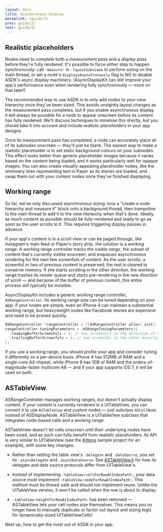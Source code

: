 ```yaml
---
layout: docs
title: Asynchronous display
permalink: /guide/3/
prev: guide/2/
next: guide/4/
---
```


## Realistic placeholders

Nodes need to complete both a *measurement pass* and a *display pass* before
they're fully rendered.  It's possible to force either step to happen
synchronously: call `-measure:` in `-layoutSubviews` to perform sizing on the
main thread, or set a node's `displaysAsynchronously` flag to NO to disable
ASDK's async display machinery.  (AsyncDisplayKit can still improve your app's
performance even when rendering fully synchronously &mdash; more on that
later!)

The recommended way to use ASDK is to only add nodes to your view hierarchy
once they've been sized.  This avoids unsightly layout changes as the
measurement pass completes, but if you enable asynchronous display, it will
always be possible for a node to appear onscreen before its content has fully
rendered.  We'll discuss techniques to minimise this shortly, but you should
take it into account and include *realistic placeholders* in your app designs.

Once its measurement pass has completed, a node can accurately place all of its
subnodes onscreen &mdash; they'll just be blank.  The easiest way to make a
realistic placeholder is to set static background colours on your subnodes.
This effect looks better than generic placeholder images because it varies
based on the content being loaded, and it works particularly well for opaque
images.  You can also create visually-appealing placeholder nodes, like the
shimmery lines representing text in Paper as its stories are loaded, and swap
them out with your content nodes once they've finished displaying.

## Working range

So far, we've only discussed asynchronous sizing:  toss a "create a node
hierarchy and measure it" block onto a background thread, then trampoline to
the main thread to add it to the view hierarchy when that's done.  Ideally, as
much content as possible should be fully-rendered and ready to go as soon as
the user scrolls to it.  This requires triggering display passes in advance.

If your app's content is in a scroll view or can be paged through, like
Instagram's main feed or Paper's story strip, the solution is a *working
range*.  A working range controller tracks the *visible range*, the subset of
content that's currently visible onscreen, and enqueues asynchronous rendering
for the next few screenfuls of content.  As the user scrolls, a screenful or
two of previous content is preserved; the rest is cleared to conserve memory.
If she starts scrolling in the other direction, the working range trashes its
render queue and starts pre-rendering in the new direction of scroll &mdash;
and because of the buffer of previous content, this entire process will
typically be invisible.

AsyncDisplayKit includes a generic working range controller,
`ASRangeController`.  Its working range size can be tuned depending on your
app:  if your nodes are simple, even an iPhone 4 can maintain a substantial
working range, but heavyweight nodes like Facebook stories are expensive and
need to be pruned quickly.

```objective-c
ASRangeController *rangeController = [[ASRangeController alloc] init];
rangeController.tuningParameters = (ASRangeTuningParameters){
  .leadingBufferScreenfuls = 2; // two screenfuls in the direction of scroll
  .trailingBufferScreenfuls = 1; // one screenful in the other direction
};
```

If you use a working range, you should profile your app and consider tuning it
differently on a per-device basis.  iPhone 4 has 512MB of RAM and a single-core
A4 chipset, while iPhone 6 has 1GB of RAM and the orders-of-magnitude-faster
multicore A8 &mdash; and if your app supports iOS 7, it will be used on both.

## ASTableView

ASRangeController manages working ranges, but doesn't actually display content.
If your content is currently rendered in a UITableView, you can convert it to
use `ASTableView` and custom nodes &mdash; just subclass `ASCellNode` instead
of ASDisplayNode.  ASTableView is a UITableView subclass that integrates
node-based cells and a working range.

ASTableView doesn't let cells onscreen until their underlying nodes have been
sized, and as such can fully benefit from realistic placeholders.  Its API is
very similar to UITableView (see the
[Kittens](https://github.com/facebook/AsyncDisplayKit/tree/master/examples/Kittens)
sample project for an example), with some key changes:

*  Rather than  setting the table view's `.delegate` and `.dataSource`, you set
   its `.asyncDelegate` and `.asyncDataSource`.  See
   [ASTableView.h](https://github.com/facebook/AsyncDisplayKit/blob/master/AsyncDisplayKit/ASTableView.h)
   for how its delegate and data source protocols differ from UITableView's.

*  Instead of implementing `-tableView:cellForRowAtIndexPath:`, your data
   source must implement `-tableView:nodeForRowAtIndexPath:`.  This method must
   be thread-safe and should not implement reuse.  Unlike the UITableView
   version, it won't be called when the row is about to display.

*  `-tableView:heightForRowAtIndexPath:` has been removed &mdash; ASTableView
   lets your cell nodes size themselves.  This means you no longer have to
   manually duplicate or factor out layout and sizing logic for
   dynamically-sized UITableViewCells!

Next up, how to get the most out of ASDK in your app.
